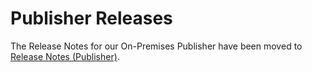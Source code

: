 # Publisher Releases

The Release Notes for our On-Premises Publisher have been moved to [Release Notes (Publisher)](../../on-premises-publisher/publisher-release-notes/).